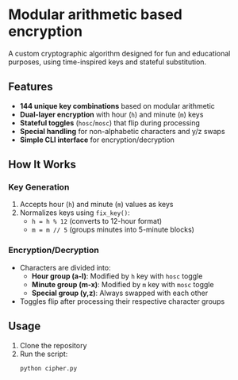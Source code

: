 # Modular arithmetic based encryption

A custom cryptographic algorithm designed for fun and educational purposes, using time-inspired keys and stateful substitution.

## Features

- **144 unique key combinations** based on modular arithmetic
- **Dual-layer encryption** with hour (`h`) and minute (`m`) keys
- **Stateful toggles** (`hosc`/`mosc`) that flip during processing
- **Special handling** for non-alphabetic characters and y/z swaps
- **Simple CLI interface** for encryption/decryption

## How It Works

### Key Generation
1. Accepts hour (`h`) and minute (`m`) values as keys
2. Normalizes keys using `fix_key()`:
   - `h = h % 12` (converts to 12-hour format)
   - `m = m // 5` (groups minutes into 5-minute blocks)

### Encryption/Decryption
- Characters are divided into:
  - **Hour group (a-l)**: Modified by `h` key with `hosc` toggle
  - **Minute group (m-x)**: Modified by `m` key with `mosc` toggle
  - **Special group (y,z)**: Always swapped with each other
- Toggles flip after processing their respective character groups

## Usage

1. Clone the repository
2. Run the script:
   ```bash
   python cipher.py
